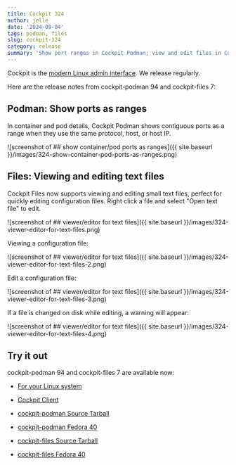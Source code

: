 ```yaml
---
title: Cockpit 324
author: jelle
date: '2024-09-04'
tags: podman, files
slug: cockpit-324
category: release
summary: 'Show port ranges in Cockpit Podman; view and edit files in Cockpit Files'
---
```


Cockpit is the [modern Linux admin interface](https://cockpit-project.org/).
We release regularly.

Here are the release notes from cockpit-podman 94 and cockpit-files 7:


## Podman: Show ports as ranges

In container and pod details, Cockpit Podman shows contiguous ports as a range when they use the same protocol, host, or host IP.

![screenshot of ## show container/pod ports as ranges]({{ site.baseurl }}/images/324-show-container-pod-ports-as-ranges.png)

## Files: Viewing and editing text files

Cockpit Files now supports viewing and editing small text files, perfect for quickly editing configuration files. Right click a file and select "Open text file" to edit.

![screenshot of ## viewer/editor for text files]({{ site.baseurl }}/images/324-viewer-editor-for-text-files.png)

Viewing a configuration file:

![screenshot of ## viewer/editor for text files]({{ site.baseurl }}/images/324-viewer-editor-for-text-files-2.png)

Edit a configuration file:

![screenshot of ## viewer/editor for text files]({{ site.baseurl }}/images/324-viewer-editor-for-text-files-3.png)

If a file is changed on disk while editing, a warning will appear:

![screenshot of ## viewer/editor for text files]({{ site.baseurl }}/images/324-viewer-editor-for-text-files-4.png)

## Try it out

cockpit-podman 94 and cockpit-files 7 are available now:

* [For your Linux system](https://cockpit-project.org/running.html)
* [Cockpit Client](https://flathub.org/apps/details/org.cockpit_project.CockpitClient)

* [cockpit-podman Source Tarball](https://github.com/cockpit-project/cockpit-podman/releases/tag/94)
* [cockpit-podman Fedora 40](https://bodhi.fedoraproject.org/updates/FEDORA-2024-699f6f1637)
* [cockpit-files Source Tarball](https://github.com/cockpit-project/cockpit-files/releases/tag/7)
* [cockpit-files Fedora 40](https://bodhi.fedoraproject.org/updates/FEDORA-2024-934472ed30)
